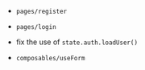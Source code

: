 - `pages/register`
- `pages/login`

- fix the use of `state.auth.loadUser()`
- `composables/useForm`
